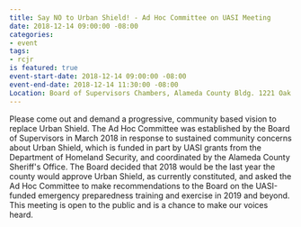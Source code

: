 ```yaml
---
title: Say NO to Urban Shield! - Ad Hoc Committee on UASI Meeting
date: 2018-12-14 09:00:00 -08:00
categories:
- event
tags:
- rcjr
is featured: true
event-start-date: 2018-12-14 09:00:00 -08:00
event-end-date: 2018-12-14 11:30:00 -08:00
Location: Board of Supervisors Chambers, Alameda County Bldg. 1221 Oak St., Oakland
---
```


Please come out and demand a progressive, community based vision to replace Urban Shield.
The Ad Hoc Committee was established by the Board of Supervisors in March 2018 in response to sustained community concerns about Urban Shield, which is funded in part by UASI grants from the Department of Homeland Security, and coordinated by the Alameda County Sheriff's Office. 
The Board decided that 2018 would be the last year the county would approve Urban Shield, as currently constituted, and asked the Ad Hoc Committee to make recommendations to the Board on the UASI-funded emergency preparedness training and exercise in 2019 and beyond.
This meeting is open to the public and is a chance to make our voices heard.